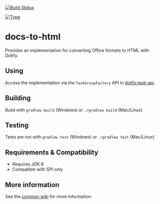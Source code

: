 [![Build Status](https://travis-ci.org/brailleapps/docs-to-html.svg?branch=master)](https://travis-ci.org/brailleapps/docs-to-html)

[![Type](https://img.shields.io/badge/type-provider_bundle-blue.svg)](https://github.com/brailleapps/wiki/wiki/Types)

# docs-to-html #
Provides an implementation for converting Office formats to HTML with Dotify.

## Using ##
Access the implementation via the `TaskGroupFactory` API in [dotify.task-api](http://search.maven.org/#search%7Cga%7C1%7Cg%3A%22org.daisy.dotify%22%20%20a%3A%22dotify.task-api%22).

## Building ##
Build with `gradlew build` (Windows) or `./gradlew build` (Mac/Linux)

## Testing ##
Tests are run with `gradlew test` (Windows) or `./gradlew test` (Mac/Linux)

## Requirements & Compatibility ##
- Requires JDK 8
- Compatible with SPI only

## More information ##
See the [common wiki](https://github.com/brailleapps/wiki/wiki) for more information.
